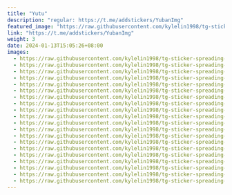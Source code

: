 ```yaml
---
title: "Yutu"
description: "regular: https://t.me/addstickers/YubanImg"
featured_image: "https://raw.githubusercontent.com/kylelin1998/tg-sticker-spreading-worldwide-images/main/img/fb077508-bf5a-481d-b4ed-a6eee8b790b3.jpg"
link: "https://t.me/addstickers/YubanImg"
weight: 3
date: 2024-01-13T15:05:26+08:00
images:
  - https://raw.githubusercontent.com/kylelin1998/tg-sticker-spreading-worldwide-images/main/img/fb077508-bf5a-481d-b4ed-a6eee8b790b3.jpg
  - https://raw.githubusercontent.com/kylelin1998/tg-sticker-spreading-worldwide-images/main/img/7ecf3005-d862-4ed1-b77a-4d5e72a3caff.jpg
  - https://raw.githubusercontent.com/kylelin1998/tg-sticker-spreading-worldwide-images/main/img/58e6c53f-2869-41d4-995b-576fd1871666.jpg
  - https://raw.githubusercontent.com/kylelin1998/tg-sticker-spreading-worldwide-images/main/img/1aa71185-a3e2-4bf7-aced-1096da0970c9.jpg
  - https://raw.githubusercontent.com/kylelin1998/tg-sticker-spreading-worldwide-images/main/img/d45278e8-7a9e-407f-86ef-79e71bcb9cc9.jpg
  - https://raw.githubusercontent.com/kylelin1998/tg-sticker-spreading-worldwide-images/main/img/2534e6ec-c93f-46a6-b62a-82ff4aea66c5.jpg
  - https://raw.githubusercontent.com/kylelin1998/tg-sticker-spreading-worldwide-images/main/img/24b0d060-a2f6-4764-9862-67fb9efe666b.jpg
  - https://raw.githubusercontent.com/kylelin1998/tg-sticker-spreading-worldwide-images/main/img/6de26d9a-f969-4b99-b036-3c6db3badb10.jpg
  - https://raw.githubusercontent.com/kylelin1998/tg-sticker-spreading-worldwide-images/main/img/0d45ec01-516b-4377-b38a-3f0c08f68fc3.jpg
  - https://raw.githubusercontent.com/kylelin1998/tg-sticker-spreading-worldwide-images/main/img/fd210238-bd2c-4dc6-af0c-fb7f17c37566.jpg
  - https://raw.githubusercontent.com/kylelin1998/tg-sticker-spreading-worldwide-images/main/img/0bd274ed-f48e-41d9-bbbd-c38b91d9d9b9.jpg
  - https://raw.githubusercontent.com/kylelin1998/tg-sticker-spreading-worldwide-images/main/img/5bff4fec-d413-4429-8eaa-5b66c1c1d5d4.jpg
  - https://raw.githubusercontent.com/kylelin1998/tg-sticker-spreading-worldwide-images/main/img/69e8bef9-9fda-44fa-bfee-0811d70b6cc7.jpg
  - https://raw.githubusercontent.com/kylelin1998/tg-sticker-spreading-worldwide-images/main/img/92cce868-3409-4d2c-8c3b-1f820eefc344.jpg
  - https://raw.githubusercontent.com/kylelin1998/tg-sticker-spreading-worldwide-images/main/img/becf7581-a562-47dc-b083-49610595e906.jpg
  - https://raw.githubusercontent.com/kylelin1998/tg-sticker-spreading-worldwide-images/main/img/848bdd9a-1bdb-47fd-884d-182d271a76f3.jpg
  - https://raw.githubusercontent.com/kylelin1998/tg-sticker-spreading-worldwide-images/main/img/d732f36d-e217-4d73-992b-3f9cca45f883.jpg
  - https://raw.githubusercontent.com/kylelin1998/tg-sticker-spreading-worldwide-images/main/img/2bd362ea-7e8c-4fbc-912a-a7f8e19f4ddf.jpg
  - https://raw.githubusercontent.com/kylelin1998/tg-sticker-spreading-worldwide-images/main/img/98b3cda1-ddfd-4c3c-af27-bc13b1210e49.jpg
  - https://raw.githubusercontent.com/kylelin1998/tg-sticker-spreading-worldwide-images/main/img/ce248230-8cc9-4996-890f-a1584d737792.jpg
---
```

